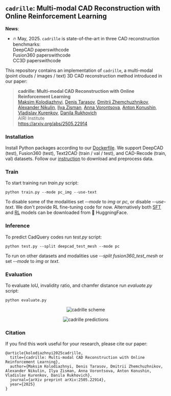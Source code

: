 ## `cadrille`: Multi-modal CAD Reconstruction with Online Reinforcement Learning

**News**:
 * :fire: May, 2025. `cadrille` is state-of-the-art in three CAD reconstruction benchmarks: <br>
  DeepCAD paperswithcode <br>
  Fusion360 paperswithcode <br>
  CC3D paperswithcode

This repository contains an implementation of `cadrille`, a multi-modal (point clouds / images / text) 3D CAD reconstruction method introduced in our paper:

> **cadrille: Multi-modal CAD Reconstruction with Online Reinforcement Learning**<br>
> [Maksim Kolodiazhnyi](https://github.com/col14m),
> [Denis Tarasov](https://dt6a.github.io),
> [Dmitrii Zhemchuzhnikov](https://github.com/zhemdi),
> [Alexander Nikulin](https://howuhh.github.io),
> [Ilya Zisman](https://zis.mn),
> [Anna Vorontsova](https://highrut.github.io),
> [Anton Konushin](https://scholar.google.com/citations?user=ZT_k-wMAAAAJ),
> [Vladislav Kurenkov](https://dunnolab.ai),
> [Danila Rukhovich](https://github.com/filaPro) <br>
> AIRI Institute <br>
> https://arxiv.org/abs/2505.22914

### Installation

Install Python packages according to our [Dockerfile](Dockerfile). We support DeepCAD (test), Fusion360 (test), Text2CAD (train / val / test), and CAD-Recode (train, val) datasets. Follow our [instruction](data/README.md) to download and preprocess data.

### Train

To start training run *train.py* script:
```shell
python train.py --mode pc_img --use-text
```
To disable some of the modalities set *--mode* to *img* or *pc*, or disable *--use-text*. We don't provide RL fine-tuning code for now. Alternatively both [SFT](https://huggingface.co/maksimko123/cadrille) and [RL](https://huggingface.co/maksimko123/cadrille-rl) models can be downloaded from :hugs: HuggningFace.

### Inference

To predict CadQuery codes run *test.py* script:
```shell
python test.py --split deepcad_test_mesh --mode pc
```
To run on other datasets and modalities use *--split fusion360_test_mesh* or set *--mode* to *img* or *text*.

### Evaluation

To evaluate IoU, invalidity ratio, and chamfer distance run *evaluate.py* script:
```shell
python evaluate.py
```

<p align="center">
  <img src="https://github.com/user-attachments/assets/8b811b14-e646-48d6-9a0c-06a9655bdbaf" alt="cadrille scheme"/>
</p>
<p align="center">
  <img src="https://github.com/user-attachments/assets/d6ae21f5-6c3c-4b7b-a2e9-ff0a310caa3d" alt="cadrille predictions"/>
</p>

### Citation

If you find this work useful for your research, please cite our paper:

```
@article{kolodiazhnyi2025cadrille,
  title={cadrille: Multi-modal CAD Reconstruction with Online Reinforcement Learning},
  author={Maksim Kolodiazhnyi, Denis Tarasov, Dmitrii Zhemchuzhnikov, Alexander Nikulin, Ilya Zisman, Anna Vorontsova, Anton Konushin, Vladislav Kurenkov, Danila Rukhovich},
  journal={arXiv preprint arXiv:2505.22914},
  year={2025}
}
```

